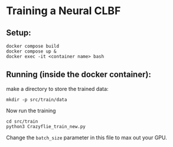 # Training a Neural CLBF


## Setup:
```
docker compose build
docker compose up &
docker exec -it <container name> bash
```


## Running (inside the docker container):

make a directory to store the trained data:
```
mkdir -p src/train/data
```

Now run the training
```
cd src/train
python3 Crazyflie_train_new.py
```

Change the `batch_size` parameter in this file to max out your GPU.


